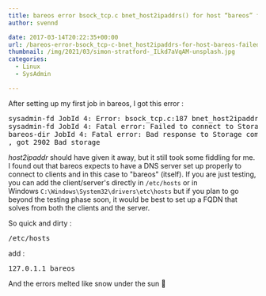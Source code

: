 ```yaml
---
title: bareos error bsock_tcp.c bnet_host2ipaddrs() for host “bareos” failed
author: svennd

date: 2017-03-14T20:22:35+00:00
url: /bareos-error-bsock_tcp-c-bnet_host2ipaddrs-for-host-bareos-failed/
thumbnail: /img/2021/03/simon-stratford-_ILkd7aVqAM-unsplash.jpg
categories:
  - Linux
  - SysAdmin

---
```

After setting up my first job in bareos, I got this error :

<pre>sysadmin-fd JobId 4: Error: bsock_tcp.c:187 bnet_host2ipaddrs() for host "bareos" failed: ERR=Name or service not known
sysadmin-fd JobId 4: Fatal error: Failed to connect to Storage daemon: bareos:9103
bareos-dir JobId 4: Fatal error: Bad response to Storage command: wanted 2000 OK storage
, got 2902 Bad storage</pre>

_host2ipaddr_ should have given it away, but it still took some fiddling for me. I found out that bareos expects to have a DNS server set up properly to connect to clients and in this case to "bareos" (itself). If you are just testing, you can add the client/server's directly in <code class="EnlighterJSRAW" data-enlighter-language="null">/etc/hosts</code> or in Windows <code class="EnlighterJSRAW" data-enlighter-language="null">C:\Windows\System32\drivers\etc\hosts</code> but if you plan to go beyond the testing phase soon, it would be best to set up a FQDN that solves from both the clients and the server.

So quick and dirty :

<pre>/etc/hosts</pre>

add :

<pre>127.0.1.1 bareos</pre>

And the errors melted like snow under the sun 🙂